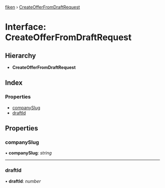 [fiken](../README.md) › [CreateOfferFromDraftRequest](createofferfromdraftrequest.md)

# Interface: CreateOfferFromDraftRequest

## Hierarchy

* **CreateOfferFromDraftRequest**

## Index

### Properties

* [companySlug](createofferfromdraftrequest.md#companyslug)
* [draftId](createofferfromdraftrequest.md#draftid)

## Properties

###  companySlug

• **companySlug**: *string*

___

###  draftId

• **draftId**: *number*
